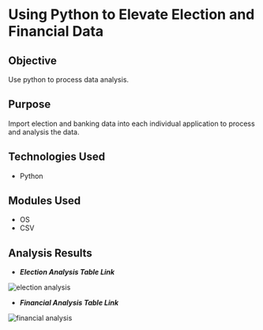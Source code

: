# Using Python to Elevate Election and Financial Data

## Objective 

Use python to process data analysis.

## Purpose

Import election and banking data into each individual application to process and analysis the data.  

## Technologies Used

- Python

## Modules Used

- OS
- CSV

## Analysis Results

- ***Election Analysis Table Link***
<img src="https://github.com/ktung1189/Analysis_Of_Election_Banking_Data/blob/master/Results/election_results.txt" alt='election analysis'>

- ***Financial Analysis Table Link***
<img src="https://github.com/ktung1189/Analysis_Of_Election_Banking_Data/blob/master/Results/Financial_Analysis.txt" alt='financial analysis'>